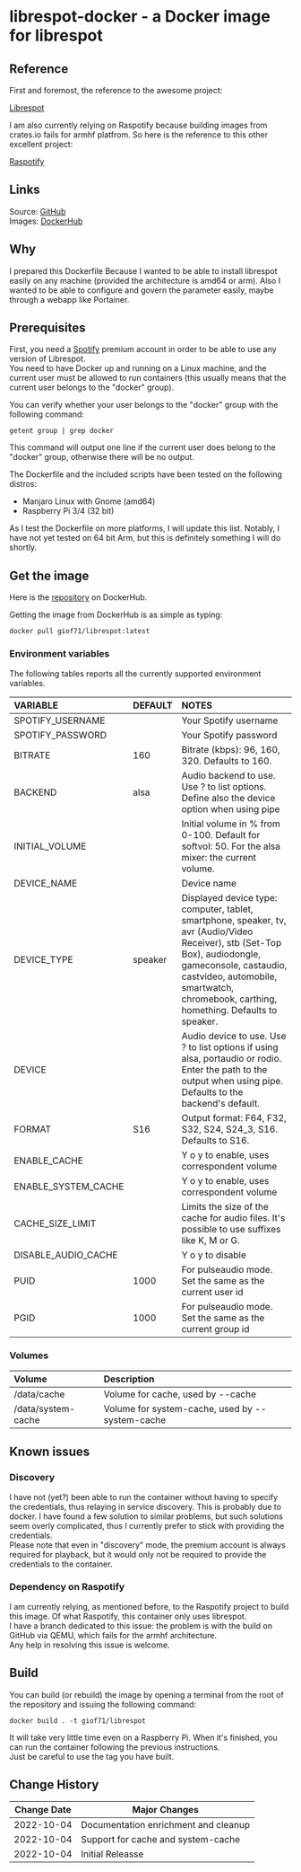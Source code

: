 # librespot-docker - a Docker image for librespot

## Reference

First and foremost, the reference to the awesome project:

[Librespot](https://github.com/librespot-org/librespot)

I am also currently relying on Raspotify because building images from crates.io fails for armhf platfrom. So here is the reference to this other excellent project:

[Raspotify](https://github.com/dtcooper/raspotify)

## Links

Source: [GitHub](https://github.com/giof71/librepot-docker)  
Images: [DockerHub](https://hub.docker.com/r/giof71/librespot)

## Why

I prepared this Dockerfile Because I wanted to be able to install librespot easily on any machine (provided the architecture is amd64 or arm). Also I wanted to be able to configure and govern the parameter easily, maybe through a webapp like Portainer.

## Prerequisites

First, you need a [Spotify](https://www.spotify.com) premium account in order to be able to use any version of Librespot.  
You need to have Docker up and running on a Linux machine, and the current user must be allowed to run containers (this usually means that the current user belongs to the "docker" group).  

You can verify whether your user belongs to the "docker" group with the following command:

`getent group | grep docker`

This command will output one line if the current user does belong to the "docker" group, otherwise there will be no output.

The Dockerfile and the included scripts have been tested on the following distros:

- Manjaro Linux with Gnome (amd64)
- Raspberry Pi 3/4 (32 bit)

As I test the Dockerfile on more platforms, I will update this list.
Notably, I have not yet tested on 64 bit Arm, but this is definitely something I will do shortly.

## Get the image

Here is the [repository](https://hub.docker.com/repository/docker/giof71/librespot) on DockerHub.

Getting the image from DockerHub is as simple as typing:

`docker pull giof71/librespot:latest`

### Environment variables

The following tables reports all the currently supported environment variables.

VARIABLE|DEFAULT|NOTES
:---|:---|:---
SPOTIFY_USERNAME||Your Spotify username
SPOTIFY_PASSWORD||Your Spotify password
BITRATE|160|Bitrate (kbps): 96, 160, 320. Defaults to 160.
BACKEND|alsa|Audio backend to use. Use ? to list options. Define also the device option when using pipe
INITIAL_VOLUME||Initial volume in % from 0-100. Default for softvol: 50. For the alsa mixer: the current volume.
DEVICE_NAME||Device name
DEVICE_TYPE|speaker|Displayed device type: computer, tablet, smartphone, speaker, tv, avr (Audio/Video Receiver), stb (Set-Top Box), audiodongle, gameconsole, castaudio, castvideo, automobile, smartwatch, chromebook, carthing, homething. Defaults to speaker.
DEVICE||Audio device to use. Use ? to list options if using alsa, portaudio or rodio. Enter the path to the output when using pipe. Defaults to the backend's default.
FORMAT|S16|Output format: F64, F32, S32, S24, S24_3, S16. Defaults to S16.
ENABLE_CACHE||Y o y to enable, uses correspondent volume
ENABLE_SYSTEM_CACHE||Y o y to enable, uses correspondent volume
CACHE_SIZE_LIMIT||Limits the size of the cache for audio files. It's possible to use suffixes like K, M or G.
DISABLE_AUDIO_CACHE||Y o y to disable
PUID|1000|For pulseaudio mode. Set the same as the current user id
PGID|1000|For pulseaudio mode. Set the same as the current group id

### Volumes

Volume|Description
:---|:---
/data/cache|Volume for cache, used by --cache
/data/system-cache|Volume for system-cache, used by --system-cache

## Known issues

### Discovery

I have not (yet?) been able to run the container without having to specify the credentials, thus relaying in service discovery. This is probably due to docker. I have found a few solution to similar problems, but such solutions seem overly complicated, thus I currently prefer to stick with providing the credentials.  
Please note that even in "discovery" mode, the premium account is always required for playback, but it would only not be required to provide the credentials to the container.

### Dependency on Raspotify

I am currently relying, as mentioned before, to the Raspotify project to build this image. Of what Raspotify, this container only uses librespot.  
I have a branch dedicated to this issue: the problem is with the build on GitHub via QEMU, which fails for the armhf architecture.  
Any help in resolving this issue is welcome. 

## Build

You can build (or rebuild) the image by opening a terminal from the root of the repository and issuing the following command:

`docker build . -t giof71/librespot`

It will take very little time even on a Raspberry Pi. When it's finished, you can run the container following the previous instructions.  
Just be careful to use the tag you have built.

## Change History

Change Date|Major Changes
---|---
2022-10-04|Documentation enrichment and cleanup
2022-10-04|Support for cache and system-cache
2022-10-04|Initial Releasse

